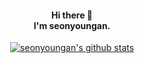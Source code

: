 <div align=center>
<h4> Hi there 🎨 <br> I'm seonyoungan. </h4>
   
<!-- 통계 -->
[![seonyoungan's github stats](https://github-readme-stats.vercel.app/api?username=seonyoungan&layout=compact&theme=flag-india&hide=prs,issues)](https://github.com/anuraghazra/github-readme-stats)

<!--
[![Hits](https://hits.seeyoufarm.com/api/count/incr/badge.svg?url=https%3A%2F%2Fgithub.com%2Fseonyoungan&count_bg=%23FFB306&title_bg=%2374BE79&icon=&icon_color=%236E6E6E&title=hits&edge_flat=true)](https://hits.seeyoufarm.com)
[![Top Langs](https://github-readme-stats.vercel.app/api/top-langs/?username=seonyoungan&layout=compact&theme=flag-india)](https://github.com/seonyoungan)
-->
</div>
